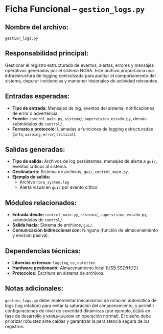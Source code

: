 # Ficha Funcional – `gestion_logs.py`

## Nombre del archivo:
`gestion_logs.py`

## Responsabilidad principal:
Gestionar el registro estructurado de eventos, alertas, errores y mensajes operativos generados por el sistema NORA. Este archivo proporciona una infraestructura de logging centralizada para auditar el comportamiento del sistema, depurar incidencias y mantener historiales de actividad relevantes.

## Entradas esperadas:
- **Tipo de entrada:** Mensajes de log, eventos del sistema, notificaciones de error o advertencia.
- **Fuente:** `control_main.py`, `sistema/`, `supervision_estado.py`, demás submódulos de `control/`.
- **Formato o protocolo:** Llamadas a funciones de logging estructuradas (`info`, `warning`, `error`, `critical`).

## Salidas generadas:
- **Tipo de salida:** Archivos de log persistentes, mensajes de alerta a `gui/`, eventos críticos al sistema.
- **Destinatario:** Sistema de archivos, `gui/`, `control_main.py`.
- **Ejemplo de salida:**
  - Archivo `nora_system.log`
  - Alerta visual en `gui/` por evento crítico

## Módulos relacionados:
- **Entrada desde:** `control_main.py`, `sistema/`, `supervision_estado.py`, submódulos de `control/`.
- **Salida hacia:** Sistema de archivos, `gui/`.
- **Comunicación bidireccional con:** Ninguna (función de almacenamiento y emisión pasiva).

## Dependencias técnicas:
- **Librerías externas:** `logging`, `os`, `datetime`.
- **Hardware gestionado:** Almacenamiento local (USB SSD/HDD).
- **Protocolos:** Escritura en sistema de archivos.

## Notas adicionales:
`gestion_logs.py` debe implementar mecanismos de rotación automática de logs (log rotation) para evitar la saturación del almacenamiento, y permitir configuraciones de nivel de severidad dinámicas (por ejemplo, `DEBUG` en fase de desarrollo y `WARNING`/`ERROR` en operación normal). El diseño debe priorizar robustez ante caídas y garantizar la persistencia segura de los registros.